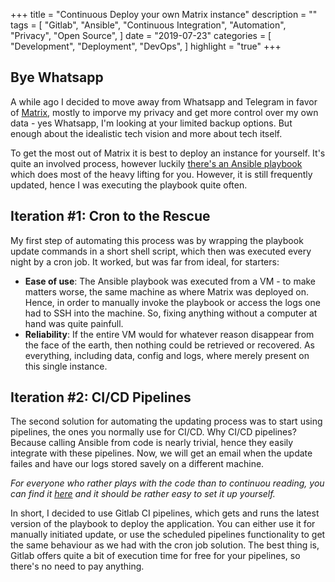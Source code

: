 +++
title = "Continuous Deploy your own Matrix instance"
description = ""
tags = [
    "Gitlab",
    "Ansible",
    "Continuous Integration",
    "Automation",
    "Privacy",
		"Open Source",
]
date = "2019-07-23"
categories = [
    "Development",
    "Deployment",
    "DevOps",
]
highlight = "true"
+++
## Bye Whatsapp
A while ago I decided to move away from Whatsapp and Telegram in favor of [Matrix](https://matrix.org/), mostly to imporve my privacy and get more control over my own data - yes Whatsapp, I'm looking at your limited backup options. But enough about the idealistic tech vision and more about tech itself.

To get the most out of Matrix it is best to deploy an instance for yourself. It's quite an involved process, however luckily [there's an Ansible playbook](https://github.com/spantaleev/matrix-docker-ansible-deploy) which does most of the heavy lifting for you. However, it is still frequently updated, hence I was executing the playbook quite often.

## Iteration #1: Cron to the Rescue
My first step of automating this process was by wrapping the playbook update commands in a short shell script, which then was executed every night by a cron job. It worked, but was far from ideal, for starters:

* __Ease of use__: The Ansible playbook was executed from a VM - to make matters worse, the same machine as where Matrix was deployed on. Hence, in order to manually invoke the playbook or access the logs one had to SSH into the machine. So, fixing anything without a computer at hand was quite painfull.
* __Reliability__: If the entire VM would for whatever reason disappear from the face of the earth, then nothing could be retrieved or recovered. As everything, including data, config and logs, where merely present on this single instance.

## Iteration #2: CI/CD Pipelines
The second solution for automating the updating process was to start using pipelines, the ones you normally use for CI/CD. Why CI/CD pipelines? Because calling Ansible from code is nearly trivial, hence they easily integrate with these pipelines. Now, we will get an email when the update failes and have our logs stored savely on a different machine. 

_For everyone who rather plays with the code than to continuou reading, you can find it [here](https://gitlab.com/Addono/matrix-ansible-cd) and it should be rather easy to set it up yourself._

In short, I decided to use Gitlab CI pipelines, which gets and runs the latest version of the playbook to deploy the application. You can either use it for manually initiated update, or use the scheduled pipelines functionality to get the same behaviour as we had with the cron job solution. The best thing is, Gitlab offers quite a bit of execution time for free for your pipelines, so there's no need to pay anything.
